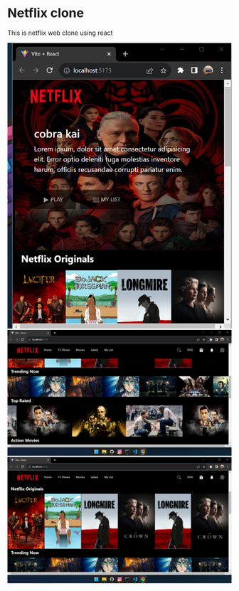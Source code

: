 # Netflix clone

This is netflix web clone using react

![screenshot1](https://github.com/solomonsitot/Netflix-clone-react/blob/main/Screenshot%20(100).png)
![screenshot2](https://github.com/solomonsitot/Netflix-clone-react/blob/main/Screenshot%20(99).png)
![screenshot3](https://github.com/solomonsitot/Netflix-clone-react/blob/main/Screenshot%20(98).png)
